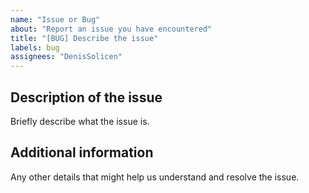 ```yaml
---
name: "Issue or Bug"
about: "Report an issue you have encountered"
title: "[BUG] Describe the issue"
labels: bug
assignees: "DenisSolicen"
---
```


## Description of the issue
Briefly describe what the issue is.

## Additional information
Any other details that might help us understand and resolve the issue.
